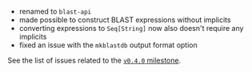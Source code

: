 - renamed to `blast-api`
- made possible to construct BLAST expressions without implicits
- converting expressions to `Seq[String]` now also doesn't require any implicits
- fixed an issue with the `mkblastdb` output format option

See the list of issues related to the [`v0.4.0` milestone](https://github.com/ohnosequences/blast/issues?q=milestone%3Av0.4.0).
